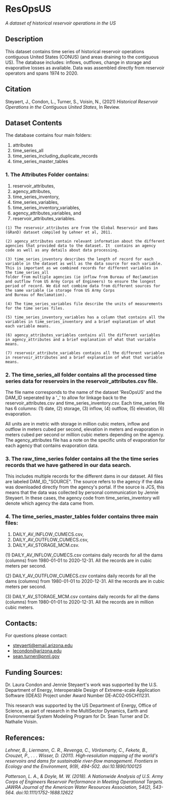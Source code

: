 # ResOpsUS
*A dataset of historical reservoir operations in the US*

## Description
This dataset contains time series of historical reservoir operations contiguous United States (CONUS) (and areas draining to the contiguous US). The database includes: inflows, outflows, change in storage and evaporative losses as available. Data was assembled directly from reservoir operators and spans 1974 to 2020.

## Citation
Steyaert, J., Condon, L., Turner, S., Voisin, N., (2021) *Historical Reservoir Operations in the Contiguous United States*, In Review.

## Dataset Contents
The database contains four main folders:

1. attributes
2. time_series_all
3. time_series_including_duplicate_records
4. time_series_master_tables

 ### 1. The Attributes Folder contains:
  1. reservoir_attributes,
  2. agency_attributes,
  3. time_series_inventory,
  4. time_series_variables,
  5. time_series_inventory_variables,
  6. agency_attributes_variables, and
  7. reservoir_attributes_variables.

    (1) The reservoir_attributes are from the Global Reservoir and Dams (GRanD) dataset compiled by Lehner et al, 2011.

    (2) agency_attributes contain relevant information about the different agencies that provided data to the dataset. It  contains an agency code as well as any details about data processing.

    (3) time_series_inventory describes the length of record for each variable in the dataset as well as the data source for each variable. This is important as we combined records for different variables in the time_series_all
    folder from multiple agencies (ie inflow from Bureau of Reclamation and outflow from US Army Corps of Engineers) to ensure the longest period of record. We did not combine data from different sources for the same variable (ie storage from US Army Corps
    and Bureau of Reclamation).

    (4) The time_series_variables file describe the units of measurements for the time series files.

    (5) time_series_inventory_variables has a column that contains all the variables in time_series_inventory and a brief explanation of what each variable means.

    (6) agency_attributes_variables contains all the different variables in agency_attributes and a brief explanation of what that variable means.

    (7) reservoir_attribute_variables contains all the different variables in reservoir_attributes and a brief explanation of what that variable means.

 ### 2. The time_series_all folder contains all the processed time series data for reservoirs in the reservoir_attributes.csv file.
 The file name corresponds to the name of the dataset 'ResOpsUS' and the DAM_ID seperated by a '_' to allow for linkage back to the reservoir_attributes.csv and time_series_inventory.csv. Each
 time_series file has 6 columns: (1) date, (2) storage, (3) inflow, (4) outflow, (5) elevation, (6) evaporation.

 All units are in metric with storage in million cubic meters, inflow and outflow in meters cubed per second,
 elevation in meters and evaporation in meters cubed per second or million cubic meters depending on the agency. The agency_attributes file has a note on the specific units of evaporation for each agency that contains evaporation data.

 ### 3. The raw_time_series folder contains all the the time series records that we have gathered in our data search.
 This includes multiple records for the different dams in our dataset. All files are labeled DAM_ID_"SOURCE". The source refers to the agency if the data was downloaded directly from the agency's portal. If the source is JCS, this means that the data was collected by personal communication by Jennie Steyaert. In these cases, the agency code from time_series_inventory will denote which agency the data came from.


### 4. The time_series_master_tables folder contains three main files:
1. DAILY_AV_INFLOW_CUMECS.csv,
2. DAILY_AV_OUTFLOW_CUMECS.csv,
3.  DAILY_AV_STORAGE_MCM.csv.

  (1) DAILY_AV_INFLOW_CUMECS.csv contains daily records for all the dams (columns) from 1980-01-01 to 2020-12-31. All the records are in cubic meters per second.

  (2) DAILY_AV_OUTFLOW_CUMECS.csv contains daily records for all the dams (columns) from 1980-01-01 to 2020-12-31. All the records are in cubic meters per second.

  (3) DAILY_AV_STORAGE_MCM.csv contains daily records for all the dams (columns) from 1980-01-01 to 2020-12-31. All the records are in million cubic meters.

## Contacts:
For questions please contact:
- steyaertj@email.arizona.edu
- lecondon@arizona.edu
- sean.turner@pnnl.gov

## Funding Sources:
Dr. Laura Condon and Jennie Steyaert's work was supported by the U.S. Department of Energy, Interoperable Design of Extreme-scale Application Software (IDEAS) Project under Award Number DE‐AC02‐05CH11231.

This research was supported by the US Department of Energy, Office of Science, as part of research in the MultiSector Dynamics, Earth and Environmental System Modeling Program for Dr. Sean Turner and Dr. Nathalie Voisin.


## References:
*Lehner, B., Liermann, C. R., Revenga, C., Vörösmarty, C., Fekete, B., Crouzet, P., . . . Wisser, D. (2011). High‐resolution mapping of the world's reservoirs and dams for sustainable river‐flow management. Frontiers in Ecology and the Environment, 9(9), 494-502. doi:10.1890/100125*


*Patterson, L. A., & Doyle, M. W. (2018). A Nationwide Analysis of U.S. Army Corps of Engineers Reservoir Performance in Meeting Operational Targets. JAWRA Journal of the American Water Resources Association, 54(2), 543-564. doi:10.1111/1752-1688.12622*
